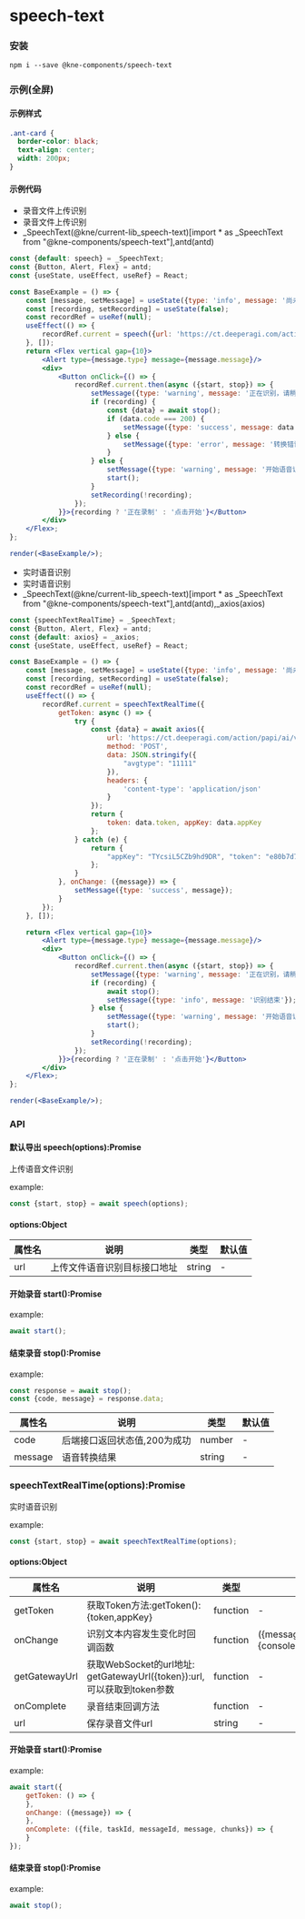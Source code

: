 
# speech-text


### 安装

```shell
npm i --save @kne-components/speech-text
```

### 示例(全屏)


#### 示例样式

```scss
.ant-card {
  border-color: black;
  text-align: center;
  width: 200px;
}
```

#### 示例代码

- 录音文件上传识别
- 录音文件上传识别
- _SpeechText(@kne/current-lib_speech-text)[import * as _SpeechText from "@kne-components/speech-text"],antd(antd)

```jsx
const {default: speech} = _SpeechText;
const {Button, Alert, Flex} = antd;
const {useState, useEffect, useRef} = React;

const BaseExample = () => {
    const [message, setMessage] = useState({type: 'info', message: '尚未开始'});
    const [recording, setRecording] = useState(false);
    const recordRef = useRef(null);
    useEffect(() => {
        recordRef.current = speech({url: 'https://ct.deeperagi.com/action/papi/ai/vCMA01/uploadWavFile'});
    }, []);
    return <Flex vertical gap={10}>
        <Alert type={message.type} message={message.message}/>
        <div>
            <Button onClick={() => {
                recordRef.current.then(async ({start, stop}) => {
                    setMessage({type: 'warning', message: '正在识别，请稍等'});
                    if (recording) {
                        const {data} = await stop();
                        if (data.code === 200) {
                            setMessage({type: 'success', message: data.message || '未识别到语音内容'});
                        } else {
                            setMessage({type: 'error', message: '转换错误'});
                        }
                    } else {
                        setMessage({type: 'warning', message: '开始语音识别'});
                        start();
                    }
                    setRecording(!recording);
                });
            }}>{recording ? '正在录制' : '点击开始'}</Button>
        </div>
    </Flex>;
};

render(<BaseExample/>);

```

- 实时语音识别
- 实时语音识别
- _SpeechText(@kne/current-lib_speech-text)[import * as _SpeechText from "@kne-components/speech-text"],antd(antd),_axios(axios)

```jsx
const {speechTextRealTime} = _SpeechText;
const {Button, Alert, Flex} = antd;
const {default: axios} = _axios;
const {useState, useEffect, useRef} = React;

const BaseExample = () => {
    const [message, setMessage] = useState({type: 'info', message: '尚未开始'});
    const [recording, setRecording] = useState(false);
    const recordRef = useRef(null);
    useEffect(() => {
        recordRef.current = speechTextRealTime({
            getToken: async () => {
                try {
                    const {data} = await axios({
                        url: 'https://ct.deeperagi.com/action/papi/ai/vCMA02/createToken',
                        method: 'POST',
                        data: JSON.stringify({
                            "avgtype": "11111"
                        }),
                        headers: {
                            'content-type': 'application/json'
                        }
                    });
                    return {
                        token: data.token, appKey: data.appKey
                    };
                } catch (e) {
                    return {
                        "appKey": "TYcsiL5CZb9hd9DR", "token": "e80b7d7f6f054f91a79a14a67cb7f34c"
                    };
                }
            }, onChange: ({message}) => {
                setMessage({type: 'success', message});
            }
        });
    }, []);

    return <Flex vertical gap={10}>
        <Alert type={message.type} message={message.message}/>
        <div>
            <Button onClick={() => {
                recordRef.current.then(async ({start, stop}) => {
                    setMessage({type: 'warning', message: '正在识别，请稍等'});
                    if (recording) {
                        await stop();
                        setMessage({type: 'info', message: '识别结束'});
                    } else {
                        setMessage({type: 'warning', message: '开始语音识别'});
                        start();
                    }
                    setRecording(!recording);
                });
            }}>{recording ? '正在录制' : '点击开始'}</Button>
        </div>
    </Flex>;
};

render(<BaseExample/>);

```


### API

#### 默认导出 speech(options):Promise

上传语音文件识别

example:

```javascript
const {start, stop} = await speech(options);
```

#### options:Object

| 属性名 | 说明             | 类型     | 默认值 |
|-----|----------------|--------|-----|
| url | 上传文件语音识别目标接口地址 | string | -   |

#### 开始录音 start():Promise

example:

```javascript
await start();
```

#### 结束录音 stop():Promise

example:

```javascript
const response = await stop();
const {code, message} = response.data;
```

| 属性名     | 说明               | 类型     | 默认值 |
|---------|------------------|--------|-----|
| code    | 后端接口返回状态值,200为成功 | number | -   |
| message | 语音转换结果           | string | -   |

### speechTextRealTime(options):Promise

实时语音识别

example:

```javascript
const {start, stop} = await speechTextRealTime(options);
```

#### options:Object

| 属性名           | 说明                                                         | 类型       | 默认值                                    |
|---------------|------------------------------------------------------------|----------|----------------------------------------|
| getToken      | 获取Token方法:getToken():{token,appKey}                        | function | -                                      |
| onChange      | 识别文本内容发生变化时回调函数                                            | function | ({message}) => {console.log(message);} |
| getGatewayUrl | 获取WebSocket的url地址: getGatewayUrl({token}):url,可以获取到token参数 | function | -                                      |
| onComplete    | 录音结束回调方法                                                   | function | -                                      |
| url           | 保存录音文件url                                                  | string   | -                                      |

#### 开始录音 start():Promise

example:

```javascript
await start({
    getToken: () => {
    },
    onChange: ({message}) => {
    },
    onComplete: ({file, taskId, messageId, message, chunks}) => {
    }
});
```

#### 结束录音 stop():Promise

example:

```javascript
await stop();
```

